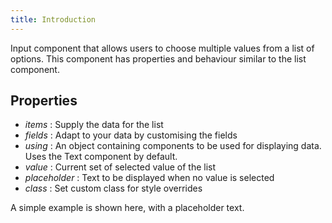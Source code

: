 ```yaml
---
title: Introduction
---
```


Input component that allows users to choose multiple values from a list of options. This component has properties and behaviour similar to the list component.

## Properties

- _items_ : Supply the data for the list
- _fields_ : Adapt to your data by customising the fields
- _using_ : An object containing components to be used for displaying data. Uses the Text component by default.
- _value_ : Current set of selected value of the list
- _placeholder_ : Text to be displayed when no value is selected
- _class_ : Set custom class for style overrides

A simple example is shown here, with a placeholder text.
